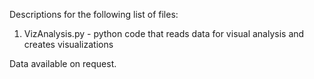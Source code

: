 Descriptions for the following list of files:

1. VizAnalysis.py - python code that reads data for visual analysis and creates visualizations

Data available on request.
